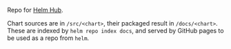 Repo for [Helm Hub](https://github.com/helm/hub).

Chart sources are in `/src/<chart>`, their packaged result in `/docs/<chart>`. These are indexed by `helm repo index docs`, and served by GitHub pages to be used as a repo from `helm`.
